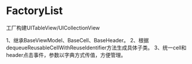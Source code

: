 # FactoryList
工厂构建UITableView/UICollectionView

1、继承BaseViewModel、BaseCell、BaseHeader。
2、根据dequeueReusableCellWithReuseIdentifier方法生成具体子类。
3、统一cell和header点击事件，参数以字典方式传值，方便管理。
